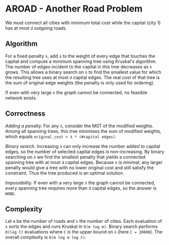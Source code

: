 # AROAD - Another Road Problem

We must connect all cities with minimum total cost while the capital (city 1) has at most `d` outgoing roads.

## Algorithm

For a fixed penalty `λ`, add `λ` to the weight of every edge that touches the capital and compute a minimum
spanning tree using Kruskal's algorithm.  The number of edges incident to the capital in this tree decreases
as `λ` grows.  This allows a binary search on `λ` to find the smallest value for which the resulting tree uses
at most `d` capital edges.  The real cost of that tree is the sum of original edge weights (the penalty is only
used for ordering).

If even with very large `λ` the graph cannot be connected, no feasible network exists.

## Correctness

*Adding a penalty.*  For any `λ`, consider the MST of the modified weights.  Among all spanning trees, this tree
minimises the sum of modified weights, which equals
`original_cost + λ * (#capital edges)`.

*Binary search.*  Increasing `λ` can only increase the number added to capital edges, so the number of selected
capital edges is non-increasing.  By binary searching on `λ` we find the smallest penalty that yields a connected
spanning tree with at most `d` capital edges.  Because `λ` is minimal, any larger penalty would give a tree with
no lower original cost and still satisfy the constraint.  Thus the tree produced is an optimal solution.

*Impossibility.*  If even with a very large `λ` the graph cannot be connected, every spanning tree requires more
than `d` capital edges, so the answer is `NONE`.

## Complexity

Let `m` be the number of roads and `n` the number of cities.  Each evaluation of `λ` sorts the edges and runs
Kruskal in `O(m log m)`.  Binary search performs `O(log C)` evaluations where `C` is the upper bound on `λ`
(here `C = 20000`).  The overall complexity is `O(m log m log C)`.
